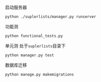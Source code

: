 启动服务器
```shell
python ./suplerlists/manager.py runserver
```
功能测
```shell
python functional_tests.py
```
单元测
处于`suplerlists`目录下
```shell
python manager.py test
```
数据库迁移
```shell
python manage.py makemigrations
```

